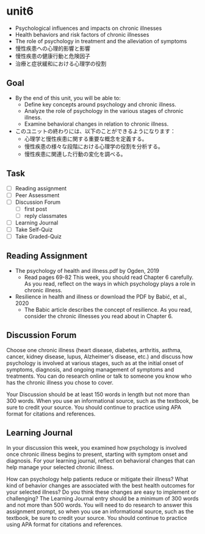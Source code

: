 # unit6

- Psychological influences and impacts on chronic illnesses
- Health behaviors and risk factors of chronic illnesses
- The role of psychology in treatment and the alleviation of symptoms
- 慢性疾患への心理的影響と影響
- 慢性疾患の健康行動と危険因子
- 治療と症状緩和における心理学の役割

## Goal

- By the end of this unit, you will be able to:
  - Define key concepts around psychology and chronic illness.
  - Analyze the role of psychology in the various stages of chronic illness.
  - Examine behavioral changes in relation to chronic illness.
- このユニットの終わりには、以下のことができるようになります：
  - 心理学と慢性疾患に関する重要な概念を定義する。
  - 慢性疾患の様々な段階における心理学の役割を分析する。
  - 慢性疾患に関連した行動の変化を調べる。

## Task

- [ ] Reading assignment
- [ ] Peer Assessment
- [ ] Discussion Forum
  - [ ] first post
  - [ ] reply classmates
- [ ] Learning Journal
- [ ] Take Self-Quiz
- [ ] Take Graded-Quiz

## Reading Assignment

- The psychology of health and illness.pdf by Ogden, 2019
  - Read pages 69-82 This week, you should read Chapter 6 carefully. As you read, reflect on the ways in which psychology plays a role in chronic illness.
- Resilience in health and illness or download the PDF by Babić, et al., 2020
  - The Babic article describes the concept of resilience. As you read, consider the chronic illnesses you read about in Chapter 6.

## Discussion Forum

Choose one chronic illness (heart disease, diabetes, arthritis, asthma, cancer, kidney disease, lupus, Alzheimer's disease, etc.) and discuss how psychology is involved at various stages, such as at the initial onset of symptoms, diagnosis, and ongoing management of symptoms and treatments. You can do research online or talk to someone you know who has the chronic illness you chose to cover.

Your Discussion should be at least 150 words in length but not more than 300 words. When you use an informational source, such as the textbook, be sure to credit your source. You should continue to practice using APA format for citations and references.

## Learning Journal

In your discussion this week, you examined how psychology is involved once chronic illness begins to present, starting with symptom onset and diagnosis. For your learning journal, reflect on behavioral changes that can help manage your selected chronic illness.

How can psychology help patients reduce or mitigate their illness?
What kind of behavior changes are associated with the best health outcomes for your selected illness?
Do you think these changes are easy to implement or challenging?
The Learning Journal entry should be a minimum of 300 words and not more than 500 words. You will need to do research to answer this assignment prompt, so when you use an informational source, such as the textbook, be sure to credit your source. You should continue to practice using APA format for citations and references.
